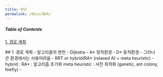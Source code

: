 ```yaml
---
title: 판단
permalink: /docs/AD4/
---
```



##### Table of Contents  
[1. 경로 계획](#pathPlanning)  


<a name="pathPlanning" />  
## 1. 경로 계획  
- 알고리즘의 변천  
  - Dijkstra
  - A* 정적환경
  - D* 동적환경 - 그러나 큰 환경에서는 사용어려움  
  - RRT or hybrid(RA* (relaxed A) + meta heuristic)  
  - hybrid : RA* : 알고리즘 초기화  
             meta heuristic : 사전 최적화 (genetic, ant colony, firefly)  
  - 

